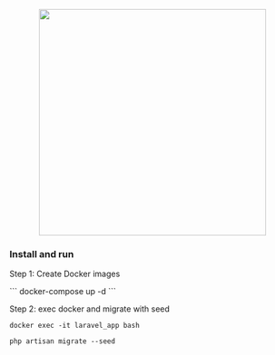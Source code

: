 <p align="center">
    <a href="https://laravel.com" target="_blank">
        <img src="https://raw.githubusercontent.com/laravel/art/master/logo-lockup/5%20SVG/2%20CMYK/1%20Full%20Color/laravel-logolockup-cmyk-red.svg" width="400">
    </a>
</p>


### Install and run


<p>
Step 1: Create Docker images
</p>
```
docker-compose up -d
```
<p>
Step 2: exec docker and migrate with seed
</p>

```
docker exec -it laravel_app bash
```
```
php artisan migrate --seed
```
